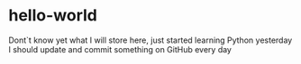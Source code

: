 # hello-world
Dont`t know yet what I will store here, just started learning Python yesterday
I should update and commit something on GitHub every day
